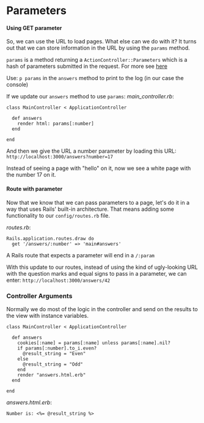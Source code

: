 # Parameters

#### Using GET parameter

So, we can use the URL to load pages. What else can we do with it? It turns out that we can store information in the URL by using the `params` method.

`params` is a method returning a `ActionController::Parameters` which is a hash of parameters submitted in the request.
For more see <a href="http://api.rubyonrails.org/classes/ActionController/Parameters.html" target="_blank" >here</a>

Use: `p params` in the `answers` method to print to the log (in our case the console)

If we update our `answers` method to use `params`:
*main_controller.rb*:
```
class MainController < ApplicationController

  def answers
    render html: params[:number]
  end

end
```

And then we give the URL a number parameter by loading this URL:
`http://localhost:3000/answers?number=17`

Instead of seeing a page with "hello" on it, now we see a white page with the number 17 on it.


#### Route with parameter

Now that we know that we can pass parameters to a page, let's do it in a way that uses Rails' built-in architecture.  That means adding some functionality to our `config/routes.rb` file.

*routes.rb*:
```
Rails.application.routes.draw do
  get '/answers/:number' => 'main#answers'
```
A Rails route that expects a parameter will end in a `/:param`

With this update to our routes, instead of using the kind of ugly-looking URL with the question marks and equal signs to pass in a parameter, we can enter: `http://localhost:3000/answers/42`

### Controller Arguments

Normally we do most of the logic in the controller and send on the results to the view with instance variables.
```
class MainController < ApplicationController

  def answers
    cookies[:name] = params[:name] unless params[:name].nil?
    if params[:number].to_i.even?
      @result_string = "Even"
    else
      @result_string = "Odd"
    end
    render "answers.html.erb"
  end

end
```
*answers.html.erb*:
```
Number is: <%= @result_string %>
```
